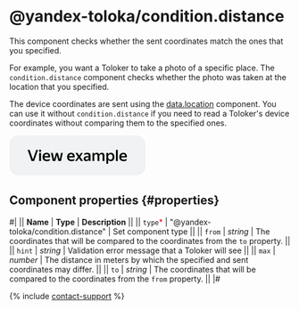 # @yandex-toloka/condition.distance

This component checks whether the sent coordinates match the ones that you specified.

For example, you want a Toloker to take a photo of a specific place. The `condition.distance` component checks whether the photo was taken at the location that you specified.

The device coordinates are sent using the [data.location](data.location.md) component. You can use it without `condition.distance` if you need to read a Toloker's device coordinates without comparing them to the specified ones.

[![View example in the sandbox](../_images/buttons/view-example.svg)](https://ya.cc/t/HFMC2_XU3y3Tps)

## Component properties {#properties}

#|
|| **Name** | **Type** | **Description** ||
|| `type`<span style="color: red">\*</span> | "@yandex-toloka/condition.distance" | Set component type ||
|| `from` | _string_ | The coordinates that will be compared to the coordinates from the `to` property. ||
|| `hint` | _string_ | Validation error message that a Toloker will see ||
|| `max` | _number_ | The distance in meters by which the specified and sent coordinates may differ. ||
|| `to` | _string_ | The coordinates that will be compared to the coordinates from the `from` property. ||
|#

{% include [contact-support](../_includes/contact-support.md) %}
